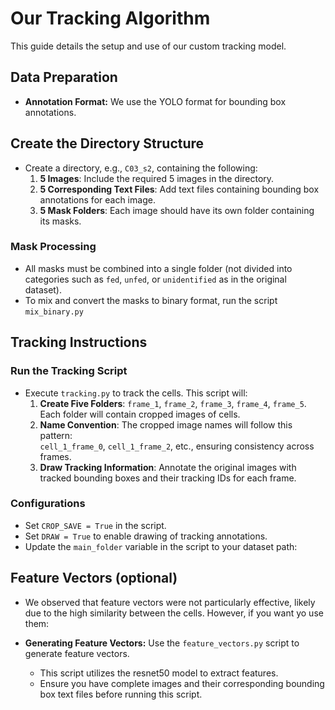 # Our Tracking Algorithm 

This guide details the setup and use of our custom tracking model.

## Data Preparation
- **Annotation Format:** We use the YOLO format for bounding box annotations.

## Create the Directory Structure
- Create a directory, e.g., `C03_s2`, containing the following:
  1. **5 Images**: Include the required 5 images in the directory.
  2. **5 Corresponding Text Files**: Add text files containing bounding box annotations for each image.
  3. **5 Mask Folders**: Each image should have its own folder containing its masks.

### Mask Processing
- All masks must be combined into a single folder (not divided into categories such as `fed`, `unfed`, or `unidentified` as in the original dataset).
- To mix and convert the masks to binary format, run the script `mix_binary.py`

## Tracking Instructions

### Run the Tracking Script
- Execute `tracking.py` to track the cells. This script will:
  1. **Create Five Folders**: `frame_1`, `frame_2`, `frame_3`, `frame_4`, `frame_5`. Each folder will contain cropped images of cells.
  2. **Name Convention**: The cropped image names will follow this pattern:  
     `cell_1_frame_0`, `cell_1_frame_2`, etc., ensuring consistency across frames.
  3. **Draw Tracking Information**: Annotate the original images with tracked bounding boxes and their tracking IDs for each frame.

### Configurations
- Set `CROP_SAVE = True` in the script.
- Set `DRAW = True` to enable drawing of tracking annotations.
- Update the `main_folder` variable in the script to your dataset path:  

## Feature Vectors (optional)
- We observed that feature vectors were not particularly effective, likely due to the high similarity between the cells. However, if you want yo use them:
  
- **Generating Feature Vectors:** Use the `feature_vectors.py` script to generate feature vectors.
  - This script utilizes the resnet50 model to extract features.
  - Ensure you have complete images and their corresponding bounding box text files before running this script.

